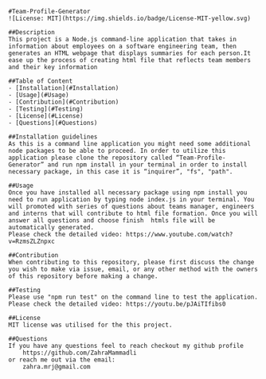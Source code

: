     #Team-Profile-Generator
    ![License: MIT](https://img.shields.io/badge/License-MIT-yellow.svg)

    ##Description
    This project is a Node.js command-line application that takes in information about employees on a software engineering team, then generates an HTML webpage that displays summaries for each person.It ease up the process of creating html file that reflects team members and their key information

    ##Table of Content
    - [Installation](#Installation)
    - [Usage](#Usage)
    - [Contribution](#Contribution)
    - [Testing](#Testing)
    - [License](#License)
    - [Questions](#Questions)

    ##Installation guidelines
    As this is a command line application you might need some additional node packages to be able to proceed. In order to utilize this application please clone the repository called “Team-Profile-Generator” and run npm install in your terminal in order to install necessary package, in this case it is “inquirer”, "fs", "path".

    ##Usage
    Once you have installed all necessary package using npm install you need to run application by typing node index.js in your terminal. You will promoted with series of questions about teams manager, engineers and interns that will contribute to html file formation. Once you will answer all questions and choose finish  htmls file will be automatically generated.
    Please check the detailed video: https://www.youtube.com/watch?v=RzmsZLZnpxc

    ##Contribution
    When contributing to this repository, please first discuss the change you wish to make via issue, email, or any other method with the owners of this repository before making a change.

    ##Testing
    Please use "npm run test" on the command line to test the application.
    Please check the detailed video: https://youtu.be/pJAiTIfibs0

    ##License
    MIT license was utilised for the this project.

    ##Questions
    If you have any questions feel to reach checkout my github profile
        https://github.com/ZahraMammadli
    or reach me out via the email:
        zahra.mrj@gmail.com
